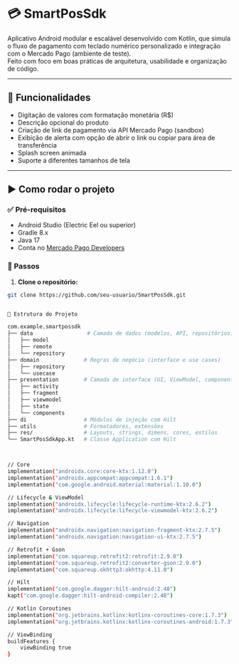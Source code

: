 # 💳 SmartPosSdk

Aplicativo Android modular e escalável desenvolvido com Kotlin, que simula o fluxo de pagamento com teclado numérico personalizado e integração com o Mercado Pago (ambiente de teste).  
Feito com foco em boas práticas de arquitetura, usabilidade e organização de código.

---

## 📱 Funcionalidades

- Digitação de valores com formatação monetária (R$)
- Descrição opcional do produto
- Criação de link de pagamento via API Mercado Pago (sandbox)
- Exibição de alerta com opção de abrir o link ou copiar para área de transferência
- Splash screen animada
- Suporte a diferentes tamanhos de tela

---

## ▶️ Como rodar o projeto

### ✅ Pré-requisitos

- Android Studio (Electric Eel ou superior)
- Gradle 8.x
- Java 17
- Conta no [Mercado Pago Developers](https://www.mercadopago.com.br/developers/)

### 🔧 Passos

1. **Clone o repositório:**

```bash
git clone https://github.com/seu-usuario/SmartPosSdk.git


🧱 Estrutura do Projeto

com.example.smartpossdk
├── data                 # Camada de dados (modelos, API, repositórios)
│   ├── model
│   ├── remote
│   └── repository
├── domain              # Regras de negócio (interface e use cases)
│   ├── repository
│   └── usecase
├── presentation        # Camada de interface (UI, ViewModel, componentes)
│   ├── activity
│   ├── fragment
│   ├── viewmodel
│   ├── state
│   └── components
├── di                  # Módulos de injeção com Hilt
├── utils               # Formatadores, extensões
├── res/                # Layouts, strings, dimens, cores, estilos
└── SmartPosSdkApp.kt   # Classe Application com Hilt



// Core
implementation("androidx.core:core-ktx:1.12.0")
implementation("androidx.appcompat:appcompat:1.6.1")
implementation("com.google.android.material:material:1.10.0")

// Lifecycle & ViewModel
implementation("androidx.lifecycle:lifecycle-runtime-ktx:2.6.2")
implementation("androidx.lifecycle:lifecycle-viewmodel-ktx:2.6.2")

// Navigation
implementation("androidx.navigation:navigation-fragment-ktx:2.7.5")
implementation("androidx.navigation:navigation-ui-ktx:2.7.5")

// Retrofit + Gson
implementation("com.squareup.retrofit2:retrofit:2.9.0")
implementation("com.squareup.retrofit2:converter-gson:2.9.0")
implementation("com.squareup.okhttp3:okhttp:4.11.0")

// Hilt
implementation("com.google.dagger:hilt-android:2.48")
kapt("com.google.dagger:hilt-android-compiler:2.48")

// Kotlin Coroutines
implementation("org.jetbrains.kotlinx:kotlinx-coroutines-core:1.7.3")
implementation("org.jetbrains.kotlinx:kotlinx-coroutines-android:1.7.3")

// ViewBinding
buildFeatures {
    viewBinding true
}


